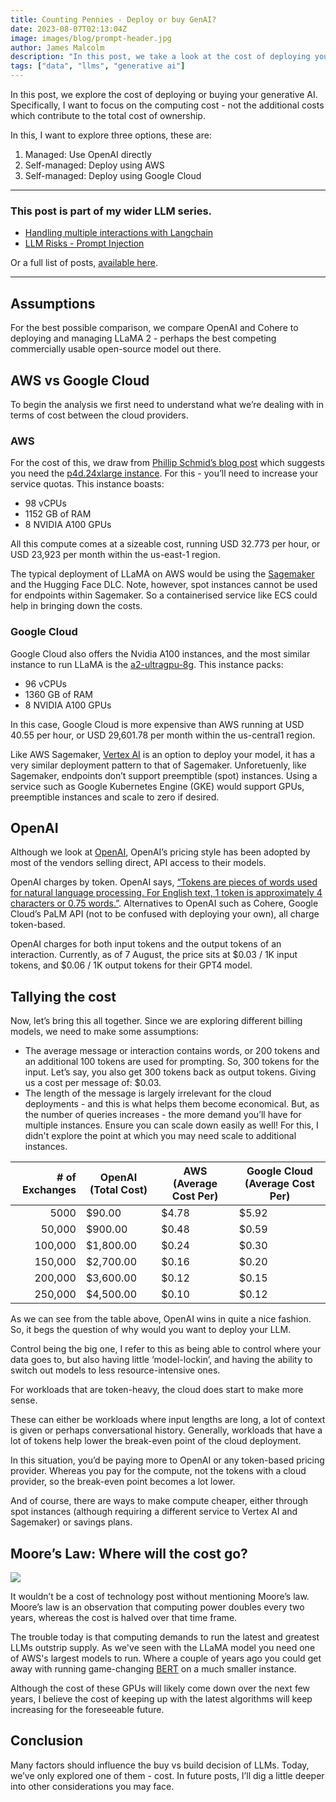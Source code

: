 ```yaml
---
title: Counting Pennies - Deploy or buy GenAI?
date: 2023-08-07T02:13:04Z
image: images/blog/prompt-header.jpg
author: James Malcolm
description: "In this post, we take a look at the cost of deploying your generative AI on AWS and Google cloud, and compare it to that of OpenAI's pricing model"
tags: ["data", "llms", "generative ai"]
---
```


In this post, we explore the cost of deploying or buying your generative AI. Specifically, I want to focus on the computing cost - not the additional costs which contribute to the total cost of ownership.

In this, I want to explore three options, these are:

1. Managed: Use OpenAI directly
2. Self-managed: Deploy using AWS
3. Self-managed: Deploy using Google Cloud

---
### This post is part of my wider LLM series.

* [Handling multiple interactions with Langchain](/posts/llm-memory/)
* [LLM Risks - Prompt Injection](/posts/prompt-injection/)

Or a full list of posts, [available here](https://jamesmalcolm.me/tags/llms/).

---

## Assumptions

For the best possible comparison, we compare OpenAI and Cohere to deploying and managing LLaMA 2 - perhaps the best competing commercially usable open-source model out there.

## AWS vs Google Cloud

To begin the analysis we first need to understand what we’re dealing with in terms of cost between the cloud providers.

### AWS

For the cost of this, we draw from [Phillip Schmid’s blog post](https://www.philschmid.de/sagemaker-llama-llm) which suggests you need the [p4d.24xlarge instance](https://aws.amazon.com/ec2/instance-types/p4/). For this - you’ll need to increase your service quotas. This instance boasts:
* 98 vCPUs
* 1152 GB of RAM
* 8 NVIDIA A100 GPUs

All this compute comes at a sizeable cost, running USD 32.773 per hour, or USD 23,923 per month within the us-east-1 region.

The typical deployment of LLaMA on AWS would be using the [Sagemaker](https://aws.amazon.com/sagemaker/) and the Hugging Face DLC. Note, however, spot instances cannot be used for endpoints within Sagemaker. So a containerised service like ECS could help in bringing down the costs.

### Google Cloud

Google Cloud also offers the Nvidia A100 instances, and the most similar instance to run LLaMA is the [a2-ultragpu-8g](https://cloud.google.com/compute/docs/gpus#a100-80gb). This instance packs:

* 96 vCPUs
* 1360 GB of RAM
* 8 NVIDIA A100 GPUs

In this case, Google Cloud is more expensive than AWS running at USD 40.55 per hour, or USD 29,601.78 per month within the us-central1 region.

Like AWS Sagemaker, [Vertex AI](https://cloud.google.com/vertex-ai) is an option to deploy your model, it has a very similar deployment pattern to that of Sagemaker. Unforetuenly, like Sagemaker, endpoints don’t support preemptible (spot) instances. Using a service such as Google Kubernetes Engine (GKE) would support GPUs, preemptible instances and scale to zero if desired.

## OpenAI

Although we look at [OpenAI](https://openai.com/), OpenAI’s pricing style has been adopted by most of the vendors selling direct, API access to their models.

OpenAI charges by token. OpenAI says, [“Tokens are pieces of words used for natural language processing. For English text, 1 token is approximately 4 characters or 0.75 words.”](https://openai.com/pricing). Alternatives to OpenAI such as Cohere, Google Cloud’s PaLM API (not to be confused with deploying your own), all charge token-based.

OpenAI charges for both input tokens and the output tokens of an interaction. Currently, as of 7 August, the price sits at $0.03 / 1K input tokens, and $0.06 / 1K output tokens for their GPT4 model.

## Tallying the cost

Now, let’s bring this all together. Since we are exploring different billing models, we need to make some assumptions:
* The average message or interaction contains words, or 200 tokens and an additional 100 tokens are used for prompting. So, 300 tokens for the input. Let’s say, you also get 300 tokens back as output tokens. Giving us a cost per message of: $0.03.
* The length of the message is largely irrelevant for the cloud deployments - and this is what helps them become economical. But, as the number of queries increases - the more demand you’ll have for multiple instances. Ensure you can scale down easily as well! For this, I didn't explore the point at which you may need scale  to additional instances.

| # of Exchanges | OpenAI (Total Cost) | AWS (Average Cost Per) | Google Cloud (Average Cost Per) |
|---------------:|---------------------|------------------------|---------------------------------|
|       	5000 |          	$90.00 |              	$4.78 |                       	$5.92 |
|     	50,000 |         	$900.00 |              	$0.48 |                       	$0.59 |
|    	100,000 |       	$1,800.00 |              	$0.24 |                       	$0.30 |
|    	150,000 |       	$2,700.00 |              	$0.16 |                       	$0.20 |
|    	200,000 |       	$3,600.00 |              	$0.12 |                       	$0.15 |
|    	250,000 |       	$4,500.00 |              	$0.10 |                       	$0.12 |


As we can see from the table above, OpenAI wins in quite a nice fashion. So, it begs the question of why would you want to deploy your LLM.

Control being the big one, I refer to this as being able to control where your data goes to, but also having little ‘model-lockin’, and having the ability to switch out models to less resource-intensive ones.

For workloads that are token-heavy, the cloud does start to make more sense.

These can either be workloads where input lengths are long, a lot of context is given or perhaps conversational history. Generally, workloads that have a lot of tokens help lower the break-even point of the cloud deployment. 

In this situation, you’d be paying more to OpenAI or any token-based pricing provider. Whereas you pay for the compute, not the tokens with a cloud provider, so the break-even point becomes a lot lower.

And of course, there are ways to make compute cheaper, either through spot instances (although requiring a different service to Vertex AI and Sagemaker) or savings plans.

## Moore’s Law: Where will the cost go?

![](/static/images/moore-law.jpg)

It wouldn’t be a cost of technology post without mentioning Moore’s law. Moore’s law is an observation that computing power doubles every two years, whereas the cost is halved over that time frame.

The trouble today is that computing demands to run the latest and greatest LLMs outstrip supply. As we've seen with the LLaMA model you need one of AWS's largest models to run. Where a couple of years ago you could get away with running game-changing [BERT](https://www.techtarget.com/searchenterpriseai/definition/BERT-language-model) on a much smaller instance.

Although the cost of these GPUs will likely come down over the next few years, I believe the cost of keeping up with the latest algorithms will keep increasing for the foreseeable future.

## Conclusion

Many factors should influence the buy vs build decision of LLMs. Today, we’ve only explored one of them - cost. In future posts, I’ll dig a little deeper into other considerations you may face.
